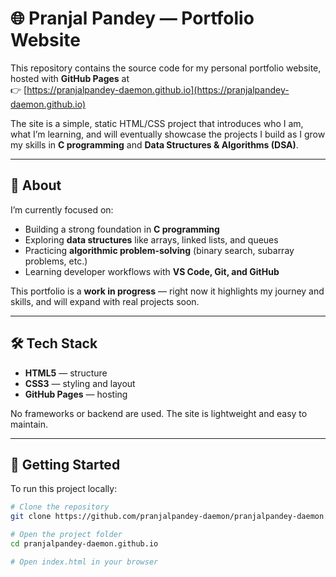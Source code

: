 # 🌐 Pranjal Pandey — Portfolio Website

This repository contains the source code for my personal portfolio website, hosted with **GitHub Pages** at  
👉 [https://pranjalpandey-daemon.github.io](https://pranjalpandey-daemon.github.io)

The site is a simple, static HTML/CSS project that introduces who I am, what I’m learning, and will eventually showcase the projects I build as I grow my skills in **C programming** and **Data Structures & Algorithms (DSA)**.

---

## 📖 About

I’m currently focused on:
- Building a strong foundation in **C programming**
- Exploring **data structures** like arrays, linked lists, and queues
- Practicing **algorithmic problem-solving** (binary search, subarray problems, etc.)
- Learning developer workflows with **VS Code, Git, and GitHub**

This portfolio is a **work in progress** — right now it highlights my journey and skills, and will expand with real projects soon.

---

## 🛠️ Tech Stack

- **HTML5** — structure
- **CSS3** — styling and layout
- **GitHub Pages** — hosting

No frameworks or backend are used. The site is lightweight and easy to maintain.

---

## 🚀 Getting Started

To run this project locally:

```bash
# Clone the repository
git clone https://github.com/pranjalpandey-daemon/pranjalpandey-daemon.github.io.git

# Open the project folder
cd pranjalpandey-daemon.github.io

# Open index.html in your browser
